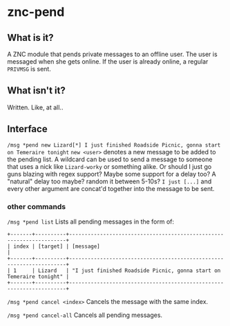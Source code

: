 # znc-pend
## What is it?
A ZNC module that pends private messages to an offline user.
The user is messaged when she gets online. If the user is already online, a regular `PRIVMSG` is sent.

## What isn't it?
Written. Like, at all..

## Interface
`/msg *pend new Lizard[*] I just finished Roadside Picnic, gonna start on Temeraire tonight`
`new <user>` denotes a new message to be added to the pending list. A wildcard can be used to send a message to someone that uses a nick like `Lizard-worky` or something alike. Or should I just go guns blazing with regex support? Maybe some support for a delay too? A "natural" delay too maybe? random it between 5-10s?
`I just [...]` and every other argument are concat'd together into the message to be sent.

### other commands
`/msg *pend list`
Lists all pending messages in the form of:

```
+-------+----------+---------------------------------------------------------------------+
| index | [target] | [message]                                                           |
+-------+----------+---------------------------------------------------------------------+
| 1     | Lizard   | "I just finished Roadside Picnic, gonna start on Temeraire tonight" |
+-------+----------+---------------------------------------------------------------------+
```

`/msg *pend cancel <index>`
Cancels the message with the same index.

`/msg *pend cancel-all`
Cancels all pending messages.
